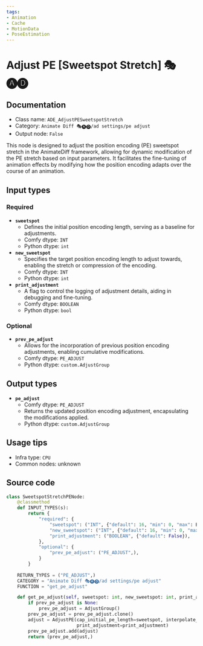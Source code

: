```yaml
---
tags:
- Animation
- Cache
- MotionData
- PoseEstimation
---
```


# Adjust PE [Sweetspot Stretch] 🎭🅐🅓
## Documentation
- Class name: `ADE_AdjustPESweetspotStretch`
- Category: `Animate Diff 🎭🅐🅓/ad settings/pe adjust`
- Output node: `False`

This node is designed to adjust the position encoding (PE) sweetspot stretch in the AnimateDiff framework, allowing for dynamic modification of the PE stretch based on input parameters. It facilitates the fine-tuning of animation effects by modifying how the position encoding adapts over the course of an animation.
## Input types
### Required
- **`sweetspot`**
    - Defines the initial position encoding length, serving as a baseline for adjustments.
    - Comfy dtype: `INT`
    - Python dtype: `int`
- **`new_sweetspot`**
    - Specifies the target position encoding length to adjust towards, enabling the stretch or compression of the encoding.
    - Comfy dtype: `INT`
    - Python dtype: `int`
- **`print_adjustment`**
    - A flag to control the logging of adjustment details, aiding in debugging and fine-tuning.
    - Comfy dtype: `BOOLEAN`
    - Python dtype: `bool`
### Optional
- **`prev_pe_adjust`**
    - Allows for the incorporation of previous position encoding adjustments, enabling cumulative modifications.
    - Comfy dtype: `PE_ADJUST`
    - Python dtype: `custom.AdjustGroup`
## Output types
- **`pe_adjust`**
    - Comfy dtype: `PE_ADJUST`
    - Returns the updated position encoding adjustment, encapsulating the modifications applied.
    - Python dtype: `custom.AdjustGroup`
## Usage tips
- Infra type: `CPU`
- Common nodes: unknown


## Source code
```python
class SweetspotStretchPENode:
    @classmethod
    def INPUT_TYPES(s):
        return {
            "required": {
                "sweetspot": ("INT", {"default": 16, "min": 0, "max": BIGMAX},),
                "new_sweetspot": ("INT", {"default": 16, "min": 0, "max": BIGMAX},),
                "print_adjustment": ("BOOLEAN", {"default": False}),
            },
            "optional": {
                "prev_pe_adjust": ("PE_ADJUST",),
            }
        }
    
    RETURN_TYPES = ("PE_ADJUST",)
    CATEGORY = "Animate Diff 🎭🅐🅓/ad settings/pe adjust"
    FUNCTION = "get_pe_adjust"

    def get_pe_adjust(self, sweetspot: int, new_sweetspot: int, print_adjustment: bool, prev_pe_adjust: AdjustGroup=None):
        if prev_pe_adjust is None:
            prev_pe_adjust = AdjustGroup()
        prev_pe_adjust = prev_pe_adjust.clone()
        adjust = AdjustPE(cap_initial_pe_length=sweetspot, interpolate_pe_to_length=new_sweetspot,
                          print_adjustment=print_adjustment)
        prev_pe_adjust.add(adjust)
        return (prev_pe_adjust,)

```
